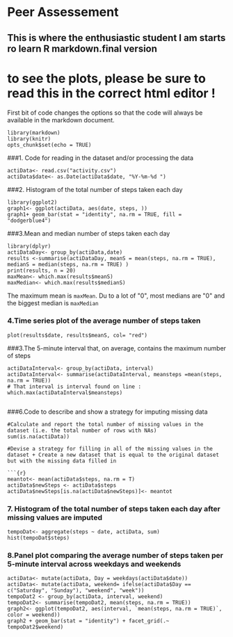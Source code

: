 # Peer Assessement

## This is where the enthusiastic student I am starts ro learn R markdown.final version
# to see the plots, please be sure to read this in the correct html editor !

First bit of code changes the options so that the code will always be available 
in the markdown document.

```{r setOptions, echo=TRUE}
library(markdown)
library(knitr)
opts_chunk$set(echo = TRUE)
```

###1. Code for reading in the dataset and/or processing the data

```{r}
actiData<- read.csv("activity.csv")
actiData$date<- as.Date(actiData$date, "%Y-%m-%d ")
```

###2. Histogram of the total number of steps taken each day
```{r}
library(ggplot2)
graph1<- ggplot(actiData, aes(date, steps, ))
graph1+ geom_bar(stat = "identity", na.rm = TRUE, fill = "dodgerblue4")

```

###3.Mean and median number of steps taken each day

```{r}
library(dplyr)
actiDataDay<- group_by(actiData,date)
results <-summarise(actiDataDay, meanS = mean(steps, na.rm = TRUE), medianS = median(steps, na.rm = TRUE) )
print(results, n = 20)
maxMean<- which.max(results$meanS)
maxMedian<- which.max(results$medianS)

```

The maximum mean is ` maxMean `. Du to a lot of "0", most medians are "0" and the biggest median is `maxMedian`

### 4.Time series plot of the average number of steps taken

```{r}
plot(results$date, results$meanS, col= "red")

```

###3.The 5-minute interval that, on average, contains the maximum number of steps
```{r}
actiDataInterval<- group_by(actiData, interval)
actiDataInterval<- summarise(actiDataInterval, meansteps =mean(steps, na.rm = TRUE))
# That interval is interval found on line :
which.max(actiDataInterval$meansteps)


```
###6.Code to describe and show a strategy for imputing missing data

```{r}
#Calculate and report the total number of missing values in the dataset (i.e. the total number of rows with NAs)
sum(is.na(actiData))

#Devise a strategy for filling in all of the missing values in the dataset + Create a new dataset that is equal to the original dataset but with the missing data filled in

```{r}
meantot<- mean(actiData$steps, na.rm = T)
actiData$newSteps <- actiData$steps
actiData$newSteps[is.na(actiData$newSteps)]<- meantot
```
### 7. Histogram of the total number of steps taken each day after missing values are imputed
```{r}
tempoDat<- aggregate(steps ~ date, actiData, sum)
hist(tempoDat$steps)

```

### 8.Panel plot comparing the average number of steps taken per 5-minute interval across weekdays and weekends
```{r}
actiData<- mutate(actiData, Day = weekdays(actiData$date))
actiData<- mutate(actiData, weekend= ifelse(actiData$Day == c("Saturday", "Sunday"), "weekend", "week"))
tempoDat2 <- group_by(actiData, interval, weekend)
tempoDat2<- summarise(tempoDat2, mean(steps, na.rm = TRUE))
graph2<- ggplot(tempoDat2, aes(interval, `mean(steps, na.rm = TRUE)`, color = weekend))
graph2 + geom_bar(stat = "identity") + facet_grid(.~ tempoDat2$weekend)


```



